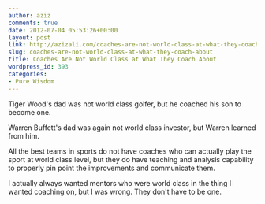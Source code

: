 ```yaml
---
author: aziz
comments: true
date: 2012-07-04 05:53:26+00:00
layout: post
link: http://azizali.com/coaches-are-not-world-class-at-what-they-coach-about/
slug: coaches-are-not-world-class-at-what-they-coach-about
title: Coaches Are Not World Class at What They Coach About
wordpress_id: 393
categories:
- Pure Wisdom
---
```


Tiger Wood's dad was not world class golfer, but he coached his son to become one.

Warren Buffett's dad was again not world class investor, but Warren learned from him.

All the best teams in sports do not have coaches who can actually play the sport at world class level, but they do have teaching and analysis capability to properly pin point the improvements and communicate them.

I actually always wanted mentors who were world class in the thing I wanted coaching on, but I was wrong. They don't have to be one.
